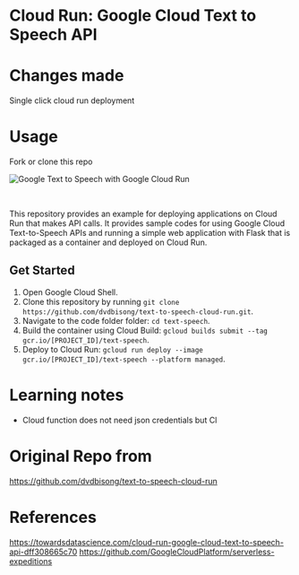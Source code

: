 # Cloud Run: Google Cloud Text to Speech API

# Changes made
Single click cloud run deployment 

# Usage

Fork or clone this repo


<p align="left">
    <img src="http://ekababisong.org/assets/text-to-speech-cloud-run/text-to-speech-cloud-run.svg" align="middle" alt="Google Text to Speech with Google Cloud Run">
</p>

<br>

This repository provides an example for deploying applications on Cloud Run that makes API calls.  It provides sample codes for using Google Cloud Text-to-Speech APIs and running a simple web application with Flask that is packaged as a container and deployed on Cloud Run.

## Get Started

1. Open Google Cloud Shell.
2. Clone this repository by running `git clone https://github.com/dvdbisong/text-to-speech-cloud-run.git`.
3. Navigate to the code folder folder: `cd text-speech`.
4. Build the container using Cloud Build: `gcloud builds submit --tag gcr.io/[PROJECT_ID]/text-speech`.
5. Deploy to Cloud Run: `gcloud run deploy --image gcr.io/[PROJECT_ID]/text-speech --platform managed`.

# Learning notes
- Cloud function does not need json credentials but Cl

# Original Repo from
https://github.com/dvdbisong/text-to-speech-cloud-run

# References
https://towardsdatascience.com/cloud-run-google-cloud-text-to-speech-api-dff308665c70
https://github.com/GoogleCloudPlatform/serverless-expeditions
